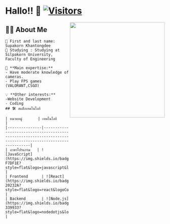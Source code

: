 # Hallo!! 👋 [![Visitors](https://visitor-badge.laobi.icu/badge?page_id=yourusername.yourusername)](https://github.com/yourusername)

<img align="right" src="https://media.giphy.com/media/L1R1tvI9svkIWwpVYr/giphy.gif" width="300">

## 🙋‍♂️ About Me

```text
🎯 First and last name: Supakorn Khantongdee
💼 Studying : Studying at Silpakorn University, Faculty of Engineering

🔧 **Main expertise:** 
- Have moderate knowledge of cameras.
- Play FPS games (VALORANT,CSGO)

💡 **Other interests:**
-Website Development
- Coding
## 🛠️ สแต็กเทคโนโลยี

| หมวดหมู่       | เทคโนโลยี                                                                                                 |
|---------------|----------------------------------------------------------------------------------------------------------|
| ภาษาโปรแกรม   | ![JavaScript](https://img.shields.io/badge/JavaScript-F7DF1E?style=flat&logo=javascript&logoColor=black) |
| Frontend      | ![React](https://img.shields.io/badge/React-20232A?style=flat&logo=react&logoColor=61DAFB)              |
| Backend       | ![Node.js](https://img.shields.io/badge/Node.js-339933?style=flat&logo=nodedotjs&logoColor=white)       |
